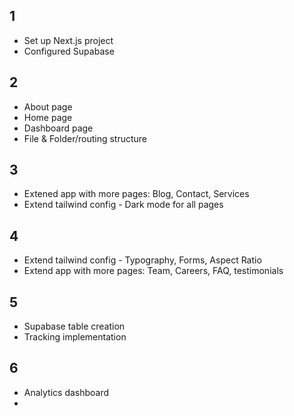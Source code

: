 ## 1
- Set up Next.js project
- Configured Supabase

## 2
- About page
- Home page
- Dashboard page
- File & Folder/routing structure

## 3
- Extened app with more pages: Blog, Contact, Services 
- Extend tailwind config - Dark mode for all pages

## 4
- Extend tailwind config - Typography, Forms, Aspect Ratio
- Extend app with more pages: Team, Careers, FAQ, testimonials

## 5
- Supabase table creation
- Tracking implementation

## 6
- Analytics dashboard
- 